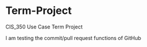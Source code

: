 # Term-Project
CIS_350 Use Case Term Project

I am testing the commit/pull request functions of GitHub

